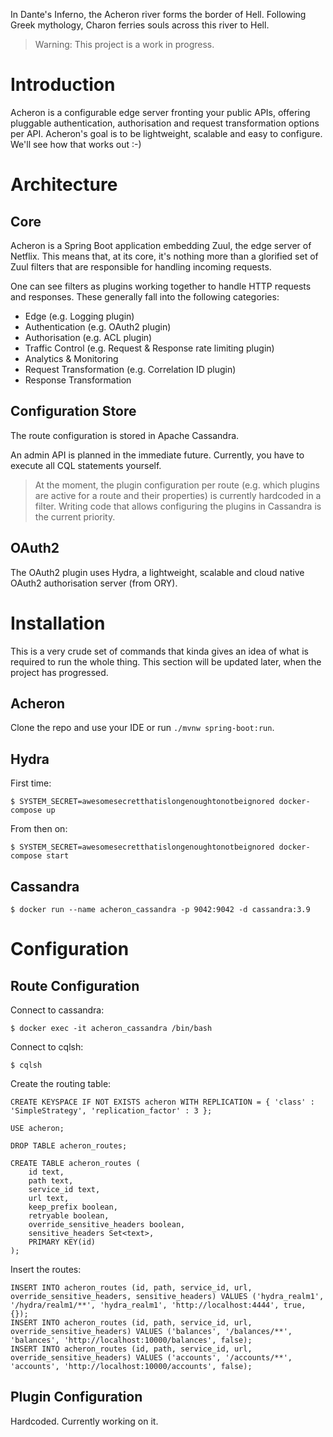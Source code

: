 In Dante's Inferno, the Acheron river forms the border of Hell. Following Greek mythology, Charon ferries souls across this river to Hell.

> Warning: This project is a work in progress.

# Introduction
Acheron is a configurable edge server fronting your public APIs, offering pluggable authentication, authorisation and request transformation options per API. Acheron's goal is to be lightweight, scalable and easy to configure. We'll see how that works out :-)

# Architecture

## Core
Acheron is a Spring Boot application embedding Zuul, the edge server of Netflix. This means that, at its core, it's nothing more than a glorified set of Zuul filters that are responsible for handling incoming requests.

One can see filters as plugins working together to handle HTTP requests and responses. These generally fall into the following categories:
- Edge (e.g. Logging plugin)
- Authentication (e.g. OAuth2 plugin)
- Authorisation (e.g. ACL plugin)
- Traffic Control (e.g. Request & Response rate limiting plugin)
- Analytics & Monitoring
- Request Transformation (e.g. Correlation ID plugin)
- Response Transformation

## Configuration Store
The route configuration is stored in Apache Cassandra.

An admin API is planned in the immediate future. Currently, you have to execute all CQL statements yourself.

> At the moment, the plugin configuration per route (e.g. which plugins are active for a route and their properties) is currently hardcoded in a filter. Writing code that allows configuring the plugins in Cassandra is the current priority.

## OAuth2
The OAuth2 plugin uses Hydra, a lightweight, scalable and cloud native OAuth2 authorisation server (from ORY).

# Installation
This is a very crude set of commands that kinda gives an idea of what is required to run the whole thing. This section will be updated later, when the project has progressed.

## Acheron
Clone the repo and use your IDE or run ```./mvnw spring-boot:run```.

## Hydra
First time:
```
$ SYSTEM_SECRET=awesomesecretthatislongenoughtonotbeignored docker-compose up
```

From then on:
```
$ SYSTEM_SECRET=awesomesecretthatislongenoughtonotbeignored docker-compose start
```

## Cassandra
```
$ docker run --name acheron_cassandra -p 9042:9042 -d cassandra:3.9
```

# Configuration
## Route Configuration
Connect to cassandra:
```
$ docker exec -it acheron_cassandra /bin/bash
```

Connect to cqlsh:
```
$ cqlsh
```

Create the routing table:
```
CREATE KEYSPACE IF NOT EXISTS acheron WITH REPLICATION = { 'class' : 'SimpleStrategy', 'replication_factor' : 3 };

USE acheron;

DROP TABLE acheron_routes;

CREATE TABLE acheron_routes (
    id text,
    path text,
    service_id text,
    url text,
    keep_prefix boolean,
    retryable boolean,
    override_sensitive_headers boolean,
    sensitive_headers Set<text>,
    PRIMARY KEY(id)
);
```

Insert the routes:
```
INSERT INTO acheron_routes (id, path, service_id, url, override_sensitive_headers, sensitive_headers) VALUES ('hydra_realm1', '/hydra/realm1/**', 'hydra_realm1', 'http://localhost:4444', true, {});
INSERT INTO acheron_routes (id, path, service_id, url, override_sensitive_headers) VALUES ('balances', '/balances/**', 'balances', 'http://localhost:10000/balances', false); 
INSERT INTO acheron_routes (id, path, service_id, url, override_sensitive_headers) VALUES ('accounts', '/accounts/**', 'accounts', 'http://localhost:10000/accounts', false);
```

## Plugin Configuration
Hardcoded. Currently working on it.
